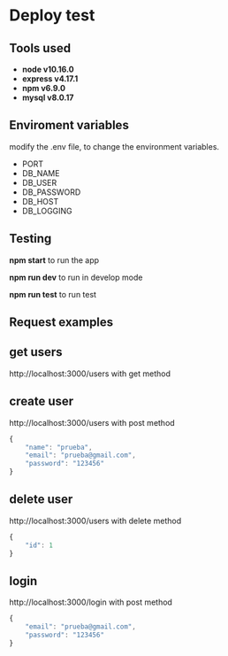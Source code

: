 # Deploy test

## Tools used

- __node v10.16.0__
- __express v4.17.1__
- __npm v6.9.0__
- __mysql v8.0.17__

## Enviroment variables

modify the .env file, to change the environment variables.

- PORT
- DB_NAME
- DB_USER
- DB_PASSWORD
- DB_HOST
- DB_LOGGING

## Testing

__npm start__ to run the app

__npm run dev__ to run in develop mode

__npm run test__ to run test



## Request examples

## get users

http://localhost:3000/users with get method


## create user

http://localhost:3000/users with post method

```javascript
{
    "name": "prueba",
    "email": "prueba@gmail.com",
    "password": "123456"
}
```

## delete user

http://localhost:3000/users with delete method


```javascript
{
    "id": 1
}
```

## login

http://localhost:3000/login with post method

```javascript
{
	"email": "prueba@gmail.com",
	"password": "123456"
}
```




